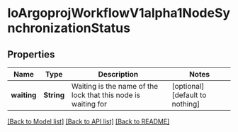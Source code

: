 # IoArgoprojWorkflowV1alpha1NodeSynchronizationStatus


## Properties
Name | Type | Description | Notes
------------ | ------------- | ------------- | -------------
**waiting** | **String** | Waiting is the name of the lock that this node is waiting for | [optional] [default to nothing]


[[Back to Model list]](../README.md#models) [[Back to API list]](../README.md#api-endpoints) [[Back to README]](../README.md)



